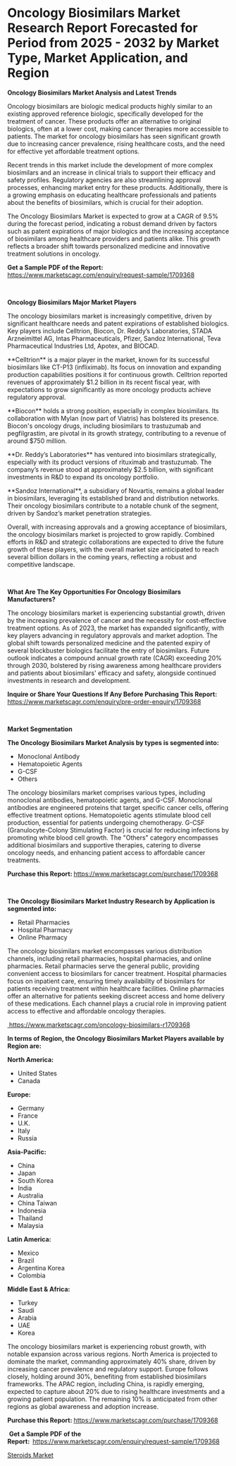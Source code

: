 <p><h1>Oncology Biosimilars Market Research Report Forecasted for Period from 2025 -  2032 by Market Type, Market Application, and Region</h1></p><p><strong>Oncology Biosimilars Market Analysis and Latest Trends</strong></p>
<p><p>Oncology biosimilars are biologic medical products highly similar to an existing approved reference biologic, specifically developed for the treatment of cancer. These products offer an alternative to original biologics, often at a lower cost, making cancer therapies more accessible to patients. The market for oncology biosimilars has seen significant growth due to increasing cancer prevalence, rising healthcare costs, and the need for effective yet affordable treatment options.</p><p>Recent trends in this market include the development of more complex biosimilars and an increase in clinical trials to support their efficacy and safety profiles. Regulatory agencies are also streamlining approval processes, enhancing market entry for these products. Additionally, there is a growing emphasis on educating healthcare professionals and patients about the benefits of biosimilars, which is crucial for their adoption.</p><p>The Oncology Biosimilars Market is expected to grow at a CAGR of 9.5% during the forecast period, indicating a robust demand driven by factors such as patent expirations of major biologics and the increasing acceptance of biosimilars among healthcare providers and patients alike. This growth reflects a broader shift towards personalized medicine and innovative treatment solutions in oncology.</p></p>
<p><strong>Get a Sample PDF of the Report:&nbsp;</strong> <a href="https://www.marketscagr.com/enquiry/request-sample/1709368?utm_campaign=3169&utm_medium=2&utm_source=Github&utm_content=ia&utm_term=08032025&utm_id=oncology-biosimilars">https://www.marketscagr.com/enquiry/request-sample/1709368</a></p>
<p>&nbsp;</p>
<p><strong>Oncology Biosimilars Major Market Players</strong></p>
<p><p>The oncology biosimilars market is increasingly competitive, driven by significant healthcare needs and patent expirations of established biologics. Key players include Celltrion, Biocon, Dr. Reddy’s Laboratories, STADA Arzneimittel AG, Intas Pharmaceuticals, Pfizer, Sandoz International, Teva Pharmaceutical Industries Ltd, Apotex, and BIOCAD.</p><p>**Celltrion** is a major player in the market, known for its successful biosimilars like CT-P13 (infliximab). Its focus on innovation and expanding production capabilities positions it for continuous growth. Celltrion reported revenues of approximately $1.2 billion in its recent fiscal year, with expectations to grow significantly as more oncology products achieve regulatory approval.</p><p>**Biocon** holds a strong position, especially in complex biosimilars. Its collaboration with Mylan (now part of Viatris) has bolstered its presence. Biocon's oncology drugs, including biosimilars to trastuzumab and pegfilgrastim, are pivotal in its growth strategy, contributing to a revenue of around $750 million.</p><p>**Dr. Reddy’s Laboratories** has ventured into biosimilars strategically, especially with its product versions of rituximab and trastuzumab. The company’s revenue stood at approximately $2.5 billion, with significant investments in R&D to expand its oncology portfolio.</p><p>**Sandoz International**, a subsidiary of Novartis, remains a global leader in biosimilars, leveraging its established brand and distribution networks. Their oncology biosimilars contribute to a notable chunk of the segment, driven by Sandoz’s market penetration strategies.</p><p>Overall, with increasing approvals and a growing acceptance of biosimilars, the oncology biosimilars market is projected to grow rapidly. Combined efforts in R&D and strategic collaborations are expected to drive the future growth of these players, with the overall market size anticipated to reach several billion dollars in the coming years, reflecting a robust and competitive landscape.</p></p>
<p>&nbsp;</p>
<p><strong>What Are The Key Opportunities For Oncology Biosimilars Manufacturers?</strong></p>
<p><p>The oncology biosimilars market is experiencing substantial growth, driven by the increasing prevalence of cancer and the necessity for cost-effective treatment options. As of 2023, the market has expanded significantly, with key players advancing in regulatory approvals and market adoption. The global shift towards personalized medicine and the patented expiry of several blockbuster biologics facilitate the entry of biosimilars. Future outlook indicates a compound annual growth rate (CAGR) exceeding 20% through 2030, bolstered by rising awareness among healthcare providers and patients about biosimilars' efficacy and safety, alongside continued investments in research and development.</p></p>
<p><strong>Inquire or Share Your Questions If Any Before Purchasing This Report:</strong> <a href="https://www.marketscagr.com/enquiry/pre-order-enquiry/1709368?utm_campaign=3169&utm_medium=2&utm_source=Github&utm_content=ia&utm_term=08032025&utm_id=oncology-biosimilars">https://www.marketscagr.com/enquiry/pre-order-enquiry/1709368</a></p>
<p>&nbsp;</p>
<p><strong>Market Segmentation</strong></p>
<p><strong>The Oncology Biosimilars Market Analysis by types is segmented into:</strong></p>
<p><ul><li>Monoclonal Antibody</li><li>Hematopoietic Agents</li><li>G-CSF</li><li>Others</li></ul></p>
<p><p>The oncology biosimilars market comprises various types, including monoclonal antibodies, hematopoietic agents, and G-CSF. Monoclonal antibodies are engineered proteins that target specific cancer cells, offering effective treatment options. Hematopoietic agents stimulate blood cell production, essential for patients undergoing chemotherapy. G-CSF (Granulocyte-Colony Stimulating Factor) is crucial for reducing infections by promoting white blood cell growth. The "Others" category encompasses additional biosimilars and supportive therapies, catering to diverse oncology needs, and enhancing patient access to affordable cancer treatments.</p></p>
<p><strong>Purchase this Report:&nbsp;</strong><a href="https://www.marketscagr.com/purchase/1709368?utm_campaign=3169&utm_medium=2&utm_source=Github&utm_content=ia&utm_term=08032025&utm_id=oncology-biosimilars">https://www.marketscagr.com/purchase/1709368</a></p>
<p>&nbsp;</p>
<p><strong>The Oncology Biosimilars Market Industry Research by Application is segmented into:</strong></p>
<p><ul><li>Retail Pharmacies</li><li>Hospital Pharmacy</li><li>Online Pharmacy</li></ul></p>
<p><p>The oncology biosimilars market encompasses various distribution channels, including retail pharmacies, hospital pharmacies, and online pharmacies. Retail pharmacies serve the general public, providing convenient access to biosimilars for cancer treatment. Hospital pharmacies focus on inpatient care, ensuring timely availability of biosimilars for patients receiving treatment within healthcare facilities. Online pharmacies offer an alternative for patients seeking discreet access and home delivery of these medications. Each channel plays a crucial role in improving patient access to effective and affordable oncology therapies.</p></p>
<p><a href="https://www.marketscagr.com/oncology-biosimilars-r1709368?utm_campaign=3169&utm_medium=2&utm_source=Github&utm_content=ia&utm_term=08032025&utm_id=oncology-biosimilars">&nbsp;https://www.marketscagr.com/oncology-biosimilars-r1709368</a></p>
<p><strong>In terms of Region, the Oncology Biosimilars Market Players available by Region are:</strong></p>
<p>
    <p> <strong> North America: </strong>
        <ul>
            <li>United States</li>
            <li>Canada</li>
        </ul>
        </p> 
    <p> <strong> Europe: </strong>
        <ul>
            <li>Germany</li>
            <li>France</li>
            <li>U.K.</li>
            <li>Italy</li>
            <li>Russia</li>
        </ul>
        </p> 
    <p> <strong> Asia-Pacific: </strong>
        <ul>
            <li>China</li>
            <li>Japan</li>
            <li>South Korea</li>
            <li>India</li>
            <li>Australia</li>
            <li>China Taiwan</li>
            <li>Indonesia</li>
            <li>Thailand</li>
            <li>Malaysia</li>
        </ul>
        </p> 
    <p> <strong> Latin America: </strong>
        <ul>
            <li>Mexico</li>
            <li>Brazil</li>
            <li>Argentina Korea</li>
            <li>Colombia</li>
        </ul>
        </p> 
    <p> <strong> Middle East & Africa: </strong>
        <ul>
            <li>Turkey</li>
            <li>Saudi</li>
            <li>Arabia</li>
            <li>UAE</li>
            <li>Korea</li>
        </ul>
    </p>
    </p>
<p><p>The oncology biosimilars market is experiencing robust growth, with notable expansion across various regions. North America is projected to dominate the market, commanding approximately 40% share, driven by increasing cancer prevalence and regulatory support. Europe follows closely, holding around 30%, benefiting from established biosimilars frameworks. The APAC region, including China, is rapidly emerging, expected to capture about 20% due to rising healthcare investments and a growing patient population. The remaining 10% is anticipated from other regions as global awareness and adoption increase.</p></p>
<p><strong>Purchase this Report: </strong><a href="https://www.marketscagr.com/purchase/1709368?utm_campaign=3169&utm_medium=2&utm_source=Github&utm_content=ia&utm_term=08032025&utm_id=oncology-biosimilars">https://www.marketscagr.com/purchase/1709368</a></p>
<p>&nbsp;<strong>Get a Sample PDF of the Report:&nbsp;&nbsp;</strong><a href="https://www.marketscagr.com/enquiry/request-sample/1709368?utm_campaign=3169&utm_medium=2&utm_source=Github&utm_content=ia&utm_term=08032025&utm_id=oncology-biosimilars">https://www.marketscagr.com/enquiry/request-sample/1709368</a></p>
<p><strong></strong></p>
<p><p><a href="https://github.com/lynlynyusay/Market-Research-Report-List-1/blob/main/steroids-market.md?utm_campaign=3169&utm_medium=2&utm_source=Github&utm_content=ia&utm_term=08032025&utm_id=oncology-biosimilars">Steroids Market</a></p></p>